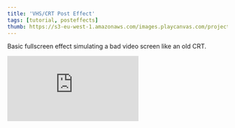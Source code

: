 ```yaml
---
title: 'VHS/CRT Post Effect'
tags: [tutorial, posteffects]
thumb: https://s3-eu-west-1.amazonaws.com/images.playcanvas.com/projects/12/373076/0WJ6Y8-image-75.jpg
---
```


Basic fullscreen effect simulating a bad video screen like an old CRT.

<div className="iframe-container">
    <iframe loading="lazy" src="https://playcanv.as/p/6hhSiHG3/" title="VHS/CRT Post Effect" webkitallowfullscreen="true" mozallowfullscreen="true" allow="autoplay" allowfullscreen="true" allowvr="" scrolling="no" frameborder="0" />
</div>
